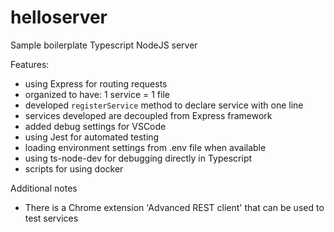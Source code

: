 # helloserver
Sample boilerplate Typescript NodeJS server

Features:
- using Express for routing requests
- organized to have: 1 service = 1 file
- developed `registerService` method to declare service with one line
- services developed are decoupled from Express framework
- added debug settings for VSCode
- using Jest for automated testing
- loading environment settings from .env file when available
- using ts-node-dev for debugging directly in Typescript
- scripts for using docker

Additional notes
- There is a Chrome extension 'Advanced REST client' that can be used to test services
